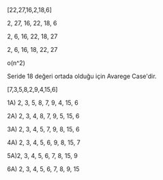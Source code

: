 [22,27,16,2,18,6] 

2, 27, 16, 22, 18, 6

2, 6, 16, 22, 18, 27

2, 6, 16, 18, 22, 27

o(n^2)

Seride 18 değeri ortada olduğu için Avarege Case'dir.


[7,3,5,8,2,9,4,15,6]

1A) 2, 3, 5, 8, 7, 9, 4, 15, 6

2A) 2, 3, 4, 8, 7, 9, 5, 15, 6

3A) 2, 3, 4, 5, 7, 9, 8, 15, 6

4A) 2, 3, 4, 5, 6, 9, 8, 15, 7

5A)2, 3, 4, 5, 6, 7, 8, 15, 9

6A) 2, 3, 4, 5, 6, 7, 8, 9, 15


